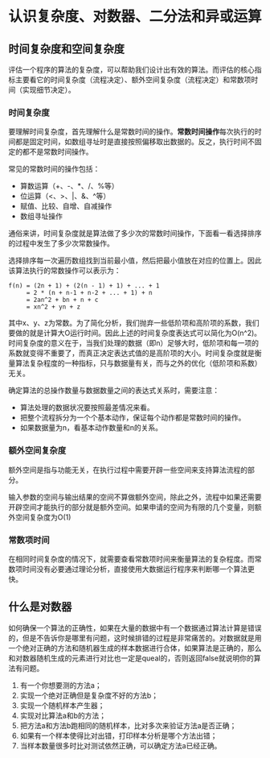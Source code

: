# 认识复杂度、对数器、二分法和异或运算

## 时间复杂度和空间复杂度

评估一个程序的算法的复杂度，可以帮助我们设计出有效的算法。而评估的核心指标主要看它的时间复杂度（流程决定）、额外空间复杂度（流程决定）和常数项时间（实现细节决定）。

### 时间复杂度

要理解时间复杂度，首先理解什么是常数时间的操作。**常数时间操作**每次执行的时间都是固定时间，如数组寻址时是直接按照偏移取出数据的。反之，执行时间不固定的都不是常数时间操作。

常见的常数时间的操作包括：

- 算数运算（+、-、*、/、%等）
- 位运算（<、>、|、&、^等）
- 赋值、比较、自增、自减操作
- 数组寻址操作

通俗来讲，时间复杂度就是算法做了多少次的常数时间操作，下面看一看选择排序的过程中发生了多少次常数操作。

选择排序每一次遍历数组找到当前最小值，然后把最小值放在对应的位置上。因此该算法执行的常数操作可以表示为：

```
f(n) = (2n + 1) + (2(n - 1) + 1) + ... + 1
     = 2 * (n + n-1 + n-2 + ... + 1) + n
     = 2an^2 + bn + n + c
     = xn^2 + yn + z
```

其中x、y、z为常数。为了简化分析，我们抛弃一些低阶项和高阶项的系数，我们要做的就是计算大O运行时间。因此上述的时间复杂度表达式可以简化为O(n^2)。时间复杂度的意义在于，当我们处理的数据（即n）足够大时，低阶项和每一项的系数就变得不重要了，而真正决定表达式值的是高阶项的大小。时间复杂度就是衡量算法复杂程度的一种指标，只与数据量有关，而与之外的优化（低阶项和系数）无关。

确定算法的总操作数量与数据数量之间的表达式关系时，需要注意：

- 算法处理的数据状况要按照最差情况来看。
- 把整个流程拆分为一个个基本动作，保证每个动作都是常数时间的操作。
- 如果数据量为n，看基本动作数量和n的关系。

### 额外空间复杂度

额外空间是指与功能无关，在执行过程中需要开辟一些空间来支持算法流程的部分。

输入参数的空间与输出结果的空间不算做额外空间，除此之外，流程中如果还需要开辟空间才能执行的部分就是额外空间。如果申请的空间为有限的几个变量，则额外空间复杂度为O(1)

### 常数项时间

在相同时间复杂度的情况下，就需要查看常数项时间来衡量算法的复杂程度。而常数项时间没有必要通过理论分析，直接使用大数据运行程序来判断哪一个算法更快。

## 什么是对数器

如何确保一个算法的正确性，如果在大量的数据中有一个数据通过算法计算是错误的，但是不告诉你是哪里有问题，这时候排错的过程是非常痛苦的。对数据就是用一个绝对正确的方法和随机器生成的样本数据进行合体，如果算法是正确的，那么和对数器随机生成的元素进行对比也一定是queal的，否则返回false就说明你的算法有问题。

1. 有一个你想要测的方法a；
2. 实现一个绝对正确但是复杂度不好的方法b；
3. 实现一个随机样本产生器；
4. 实现对比算法a和b的方法；
5. 把方法a和方法b跑相同的随机样本，比对多次来验证方法a是否正确；
6. 如果有一个样本使得比对出错，打印样本分析是哪个方法出错；
7. 当样本数量很多时比对测试依然正确，可以确定方法a已经正确。
